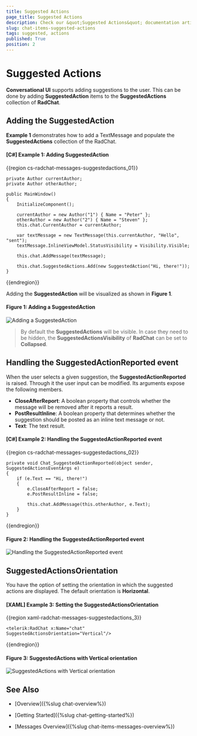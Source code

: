 ```yaml
---
title: Suggested Actions
page_title: Suggested Actions
description: Check our &quot;Suggested Actions&quot; documentation article for the RadChat {{ site.framework_name }} control.
slug: chat-items-suggested-actions
tags: suggested, actions
published: True
position: 2
---
```


# Suggested Actions

__Conversational UI__ supports adding suggestions to the user. This can be done by adding __SuggestedAction__ items to the __SuggestedActions__ collection of __RadChat__.

## Adding the SuggestedAction

__Example 1__ demonstrates how to add a TextMessage and populate the __SuggestedActions__ collection of the RadChat. 

#### __[C#] Example 1: Adding SuggestedAction__ 
{{region cs-radchat-messages-suggestedactions_01}}

    private Author currentAuthor;
    private Author otherAuthor;

    public MainWindow()
    {
        InitializeComponent();

        currentAuthor = new Author("1") { Name = "Peter" };
        otherAuthor = new Author("2") { Name = "Steven" };
        this.chat.CurrentAuthor = currentAuthor;

        var textMessage = new TextMessage(this.currentAuthor, "Hello", "sent");
        textMessage.InlineViewModel.StatusVisibility = Visibility.Visible;

        this.chat.AddMessage(textMessage);

        this.chat.SuggestedActions.Add(new SuggestedAction("Hi, there!"));
    }
{{endregion}}

Adding the __SuggestedAction__ will be visualized as shown in __Figure 1__.

#### __Figure 1: Adding a SuggestedAction__
![Adding a SuggestedAction](images/RadChat_Items_SuggestedActions_01.png)

> By default the __SuggestedActions__ will be visible. In case they need to be hidden, the __SuggestedActionsVisibility__ of __RadChat__ can be set to __Collapsed__.

## Handling the SuggestedActionReported event

When the user selects a given suggestion, the __SuggestedActionReported__ is raised. Through it the user input can be modified. Its arguments expose the following members.

* __CloseAfterReport__: A boolean property that controls whether the message will be removed after it reports a result.
* __PostResultInline__: A boolean property that determines whether the suggestion should be posted as an inline text message or not.
* __Text__: The text result.

#### __[C#] Example 2: Handling the SuggestedActionReported event__ 
{{region cs-radchat-messages-suggestedactions_02}}

    private void Chat_SuggestedActionReported(object sender, SuggestedActionsEventArgs e)
    {
        if (e.Text == "Hi, there!")
        {
            e.CloseAfterReport = false;
            e.PostResultInline = false;

            this.chat.AddMessage(this.otherAuthor, e.Text);
        }
    }
{{endregion}}

#### __Figure 2: Handling the SuggestedActionReported event__
![Handling the SuggestedActionReported event](images/RadChat_Items_SuggestedActions_02.png)

## SuggestedActionsOrientation

You have the option of setting the orientation in which the suggested actions are displayed. The default orientation is __Horizontal__.

#### __[XAML] Example 3: Setting the SuggestedActionsOrientation__ 
{{region xaml-radchat-messages-suggestedactions_3}}

    <telerik:RadChat x:Name="chat" SuggestedActionsOrientation="Vertical"/>
{{endregion}}

#### __Figure 3: SuggestedActions with Vertical orientation__
![SuggestedActions with Vertical orientation](images/RadChat_Items_SuggestedActions_03.png)

## See Also

* [Overview]({%slug chat-overview%})

* [Getting Started]({%slug chat-getting-started%})

* [Messages Overview]({%slug chat-items-messages-overview%})